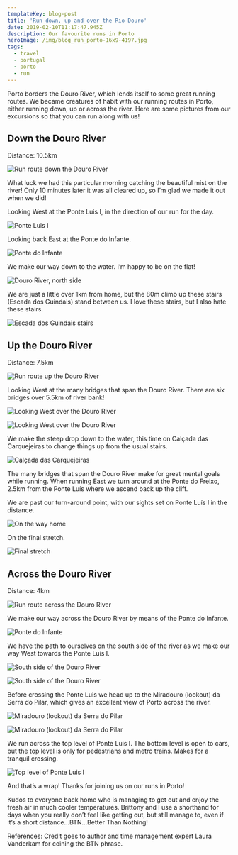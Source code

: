```yaml
---
templateKey: blog-post
title: 'Run down, up and over the Rio Douro'
date: 2019-02-10T11:17:47.945Z
description: Our favourite runs in Porto
heroImage: /img/blog_run_porto-16x9-4197.jpg
tags:
  - travel
  - portugal
  - porto
  - run
---
```

Porto borders the Douro River, which lends itself to some great running routes. We became creatures of habit with our running routes in Porto, either running down, up or across the river. Here are some pictures from our excursions so that you can run along with us!

## Down the Douro River

Distance: 10.5km

![Run route down the Douro River](/img/down_the_douro.png "Run route down the Douro River")

What luck we had this particular morning catching the beautiful mist on the river! Only 10 minutes later it was all cleared up, so I’m glad we made it out when we did!

Looking West at the Ponte Luis I, in the direction of our run for the day. 

![Ponte Luis I](/img/blog_run_porto-16x9-4660.jpg "Ponte Luis I")

Looking back East at the Ponte do Infante. 

![Ponte do Infante](/img/blog_run_porto-16x9-4662.jpg "Ponte do Infante")

We make our way down to the water. I’m happy to be on the flat!

![Douro River, north side](/img/blog_run_porto-16x9-4218.jpg "Douro River, north side")

We are just a little over 1km from home, but the 80m climb up these stairs (Escada dos Guindais) stand between us. I love these stairs, but I also hate these stairs.

![Escada dos Guindais stairs](/img/blog_run_porto-5x7-4666.jpg "Escada dos Guindais stairs")

## Up the Douro River

Distance: 7.5km

![Run route up the Douro River](/img/up_the_douro.png "Run route up the Douro River")

Looking West at the many bridges that span the Douro River. There are six bridges over 5.5km of river bank!

![Looking West over the Douro River](/img/blog_run_porto-16x9-4271.jpg "Looking West over the Douro River")

![Looking West over the Douro River](/img/blog_run_porto-16x9-4613.jpg "Looking West over the Douro River")

We make the steep drop down to the water, this time on Calçada das Carquejeiras to change things up from the usual stairs.

![Calçada das Carquejeiras](/img/blog_run_porto-16x9-4624.jpg "Calçada das Carquejeiras")

The many bridges that span the Douro River make for great mental goals while running. When running East we turn around at the Ponte do Freixo, 2.5km from the Ponte Luís where we ascend back up the cliff. 

We are past our turn-around point, with our sights set on Ponte Luís I in the distance.

![On the way home](/img/blog_run_porto-16x9-4628.jpg "On the way home")

On the final stretch.

![Final stretch](/img/blog_run_porto-16x9-4630.jpg "Final stretch")

## Across the Douro River

Distance: 4km

![Run route across the Douro River](/img/across_the_douro.png "Run route across the Douro River")

We make our way across the Douro River by means of the Ponte do Infante. 

![Ponte do Infante](/img/blog_run_porto-16x9-4293.jpg "Ponte do Infante")

We have the path to ourselves on the south side of the river as we make our way West towards the Ponte Luis I. 

![South side of the Douro River](/img/blog_run_porto-16x9-4878.jpg "South side of the Douro River")

![South side of the Douro River](/img/blog_run_porto-16x9-4740.jpg "South side of the Douro River")

Before crossing the Ponte Luis we head up to the Miradouro (lookout) da Serra do Pilar, which gives an excellent view of Porto across the river.  

![ Miradouro (lookout) da Serra do Pilar](/img/blog_run_porto-16x9-4752.jpg " Miradouro (lookout) da Serra do Pilar")

![ Miradouro (lookout) da Serra do Pilar](/img/blog_run_porto-16x9-4749.jpg " Miradouro (lookout) da Serra do Pilar")

We run across the top level of Ponte Luis I. The bottom level is open to cars, but the top level is only for pedestrians and metro trains. Makes for a tranquil crossing.

![Top level of Ponte Luis I](/img/blog_run_porto-16x9-4913.jpg "Top level of Ponte Luis I")

And that’s a wrap! Thanks for joining us on our runs in Porto!

Kudos to everyone back home who is managing to get out and enjoy the fresh air in much cooler temperatures. Brittony and I use a shorthand for days when you really don’t feel like getting out, but still manage to, even if it’s a short distance...BTN...Better Than Nothing! 

References: Credit goes to author and time management expert Laura Vanderkam for coining the BTN phrase.
